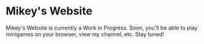 # Mikey's Website
Mikey's Website is currently a Work in Progress. Soon, you'll be able to play minigames on your browser, view my channel, etc. Stay tuned!

